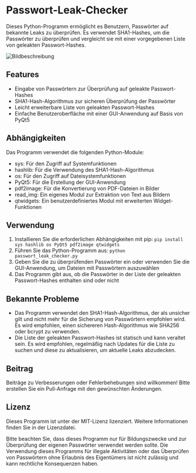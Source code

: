 # Passwort-Leak-Checker

Dieses Python-Programm ermöglicht es Benutzern, Passwörter auf bekannte Leaks zu überprüfen. Es verwendet SHA1-Hashes, um die Passwörter zu überprüfen und vergleicht sie mit einer vorgegebenen Liste von geleakten Passwort-Hashes.

![Bildbeschreibung](Pfad/zum/Bild.jpg)

## Features

- Eingabe von Passwörtern zur Überprüfung auf geleakte Passwort-Hashes
- SHA1-Hash-Algorithmus zur sicheren Überprüfung der Passwörter
- Leicht erweiterbare Liste von geleakten Passwort-Hashes
- Einfache Benutzeroberfläche mit einer GUI-Anwendung auf Basis von PyQt5

## Abhängigkeiten

Das Programm verwendet die folgenden Python-Module:

- sys: Für den Zugriff auf Systemfunktionen
- hashlib: Für die Verwendung des SHA1-Hash-Algorithmus
- os: Für den Zugriff auf Dateisystemfunktionen
- PyQt5: Für die Erstellung der GUI-Anwendung
- pdf2image: Für die Konvertierung von PDF-Dateien in Bilder
- read_img: Ein eigenes Modul zur Extraktion von Text aus Bildern
- qtwidgets: Ein benutzerdefiniertes Modul mit erweiterten Widget-Funktionen

## Verwendung

1. Installieren Sie die erforderlichen Abhängigkeiten mit pip: `pip install sys hashlib os PyQt5 pdf2image qtwidgets`
2. Führen Sie das Python-Programm aus: `python passwort_leak_checker.py`
3. Geben Sie die zu überprüfenden Passwörter ein oder verwenden Sie die GUI-Anwendung, um Dateien mit Passwörtern auszuwählen
4. Das Programm gibt aus, ob die Passwörter in der Liste der geleakten Passwort-Hashes enthalten sind oder nicht

## Bekannte Probleme

- Das Programm verwendet den SHA1-Hash-Algorithmus, der als unsicher gilt und nicht mehr für die Sicherung von Passwörtern empfohlen wird. Es wird empfohlen, einen sichereren Hash-Algorithmus wie SHA256 oder bcrypt zu verwenden.
- Die Liste der geleakten Passwort-Hashes ist statisch und kann veraltet sein. Es wird empfohlen, regelmäßig nach Updates für die Liste zu suchen und diese zu aktualisieren, um aktuelle Leaks abzudecken.

## Beitrag

Beiträge zu Verbesserungen oder Fehlerbehebungen sind willkommen! Bitte erstellen Sie ein Pull-Anfrage mit den gewünschten Änderungen.

## Lizenz

Dieses Programm ist unter der MIT-Lizenz lizenziert. Weitere Informationen finden Sie in der Lizenzdatei.

Bitte beachten Sie, dass dieses Programm nur für Bildungszwecke und zur Überprüfung der eigenen Passwörter verwendet werden sollte. Die Verwendung dieses Programms für illegale Aktivitäten oder das Überprüfen von Passwörtern ohne Erlaubnis des Eigentümers ist nicht zulässig und kann rechtliche Konsequenzen haben.
